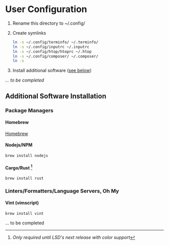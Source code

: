 # User Configuration

1. Rename this directory to ~/.config/
1. Create symlinks

   ```bash
   ln -s ~/.config/terminfo/ ~/.terminfo/
   ln -s ~/.config/inputrc ~/.inputrc
   ln -s ~/.config/htop/htoprc ~/.htop
   ln -s ~/.config/composer/ ~/.composer/
   ln -s
   ```

1. Install additional software ([see below](#additional-software-installation))

*... to be completed*

## Additional Software Installation

### Package Managers

#### Homebrew

[Homebrew](https://www.brew.sh/)

#### Nodejs/NPM

`brew install nodejs`

#### Cargo/Rust [^1]

`brew install rust`

[^1]: *Only required until LSD's next release with color support*

### Linters/Formatters/Language Servers, Oh My

#### Vint (vimscript)

`brew install vint`

... to be completed
